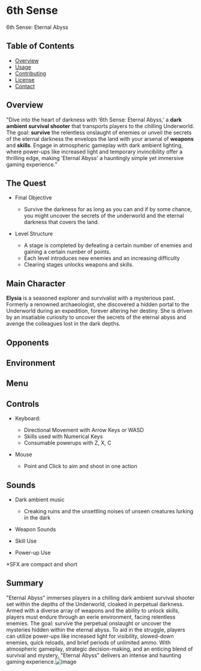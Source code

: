 # 6th Sense

6th Sense: Eternal Abyss

## Table of Contents
- [Overview](#overview)
- [Usage](#usage)
- [Contributing](#contributing)
- [License](#license)
- [Contact](#contact)

## Overview
"Dive into the heart of darkness with ‘6th Sense: Eternal Abyss,’ a **dark ambient survival shooter** that transports players to the chilling Underworld. The goal: **survive** the relentless onslaught of enemies or unveil the secrets of the eternal darkness the envelops the land with your arsenal of **weapons** and **skills**. Engage in atmospheric gameplay with dark ambient lighting, where power-ups like increased light and temporary invincibility offer a thrilling edge, making 'Eternal Abyss' a hauntingly simple yet immersive gaming experience."

## The Quest
- Final Objective
  - Survive the darkness for as long as you can and if by some chance, you might uncover the secrets of the underworld and the eternal darkness that covers the land.

- Level Structure
  - A stage is completed by defeating a certain number of enemies and gaining a certain number of points.
  - Each level introduces new enemies and an increasing difficulty
  - Clearing stages unlocks weapons and skills.

## Main Character

**Elysia** is a seasoned explorer and survivalist with a mysterious past. Formerly a renowned archaeologist, she discovered a hidden portal to the Underworld during an expedition, forever altering her destiny. She is driven by an insatiable curiosity to uncover the secrets of the eternal abyss and avenge the colleagues lost in the dark depths.

## Opponents
## Environment
## Menu
## Controls
- Keyboard:
  - Directional Movement with Arrow Keys or WASD
  - Skills used with Numerical Keys
  - Consumable powerups with Z, X, C

- Mouse
  - Point and Click to aim and shoot in one action

## Sounds
- Dark ambient music
  - Creaking ruins and the unsettling noises of unseen creatures lurking in the dark

- Weapon Sounds
- Skill Use
- Power-up Use

*SFX are compact and short

## Summary
"Eternal Abyss" immerses players in a chilling dark ambient survival shooter set within the depths of the Underworld, cloaked in perpetual darkness. Armed with a diverse array of weapons and the ability to unlock skills, players must endure through an eerie environment, facing relentless enemies. The goal: survive the perpetual onslaught or uncover the mysteries hidden within the eternal abyss. To aid in the struggle, players can utilize power-ups like increased light for visibility, slowed-down enemies, quick reloads, and brief periods of unlimited ammo. With atmospheric gameplay, strategic decision-making, and an enticing blend of survival and mystery, "Eternal Abyss" delivers an intense and haunting gaming experience.![image](https://github.com/balingitwhc/6thSense/assets/113614264/94bc05ed-5a1c-4883-892d-735147e1791c)
